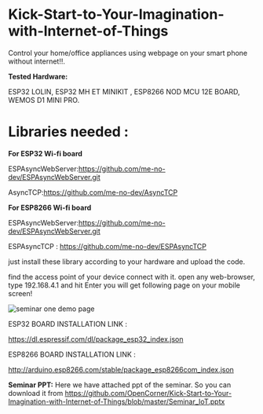 # Kick-Start-to-Your-Imagination-with-Internet-of-Things
Control your home/office appliances using webpage on your smart phone without internet!!.

**Tested Hardware:**

ESP32 LOLIN, ESP32 MH ET MINIKIT , ESP8266 NOD MCU 12E BOARD, WEMOS D1 MINI PRO.

# Libraries needed : 

**For ESP32 Wi-fi board**

ESPAsyncWebServer:https://github.com/me-no-dev/ESPAsyncWebServer.git

AsyncTCP:https://github.com/me-no-dev/AsyncTCP

**For ESP8266 Wi-fi board**

ESPAsyncWebServer:https://github.com/me-no-dev/ESPAsyncWebServer.git

ESPAsyncTCP : https://github.com/me-no-dev/ESPAsyncTCP

just install these library according to your hardware and upload the code.

find the access point of your device connect with it.
open any web-browser, type 192.168.4.1 and hit Enter you will get following page on your mobile screen!



![seminar one demo page](https://user-images.githubusercontent.com/44518572/52494129-2f2c7200-2bf3-11e9-8fd8-af5f9cef7f8c.png)


ESP32 BOARD INSTALLATION LINK :

https://dl.espressif.com/dl/package_esp32_index.json

ESP8266 BOARD INSTALLATION LINK  :

http://arduino.esp8266.com/stable/package_esp8266com_index.json


**Seminar PPT:**
Here we have attached ppt of the seminar. So you can download it from https://github.com/OpenCorner/Kick-Start-to-Your-Imagination-with-Internet-of-Things/blob/master/Seminar_IoT.pptx
